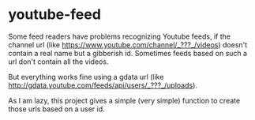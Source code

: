 # youtube-feed

Some feed readers have problems recognizing Youtube feeds, if the channel url (like https://www.youtube.com/channel/_???_/videos) doesn't contain a real name but a gibberish id.
Sometimes feeds based on such a url don't contain all the videos.

But everything works fine using a gdata url (like http://gdata.youtube.com/feeds/api/users/_???_/uploads).

As I am lazy, this project gives a simple (very simple) function to create those urls based on a user id.